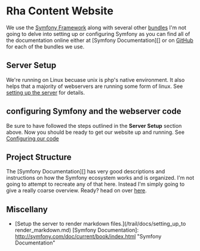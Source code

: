 # Rha Content Website

We use the [Symfony Framework](http://symfony.com/what-is-symfony) along with several other [bundles](http://symfony.com/doc/current/book/page_creation.html#page-creation-bundles)
I'm not going to delve into setting up or configuring Symfony as you can find all of the documentation online either 
at [Symfony Documentation][] or on [GitHub](https://github.com/) for each of the bundles we use.

## Server Setup

We're running on Linux becuase unix is php's native environment.  It also helps that a majority of webservers are running some form of linux.
See [setting up the server](/trail/docs/server_setup.md) for details.

## configuring Symfony and the webserver code

Be sure to have followed the steps outlined in the **Server Setup** section above.
Now you should be ready to get our website up and running. See [Configuring our code](/trail/docs/configure.md)

## Project Structure
The [Symfony Documentation][] has very good descriptions and instructions on how the Symfony ecosystem works and is organized.
I'm not going to attempt to recreate any of that here.  Instead I'm simply going to give a really coarse overview.
Ready?  head on over [here](/trail/docs/project_structure.md).

## Miscellany

*   [Setup the server to render markdown files.](/trail/docs/setting_up_to render_markdown.md)
[Symfony Documentation]: http://symfony.com/doc/current/book/index.html "Symfony Documentation"
